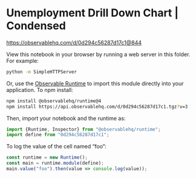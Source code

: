 # Unemployment Drill Down Chart | Condensed

https://observablehq.com/d/0d294c56287d17c1@844

View this notebook in your browser by running a web server in this folder. For
example:

~~~sh
python -m SimpleHTTPServer
~~~

Or, use the [Observable Runtime](https://github.com/observablehq/runtime) to
import this module directly into your application. To npm install:

~~~sh
npm install @observablehq/runtime@4
npm install https://api.observablehq.com/d/0d294c56287d17c1.tgz?v=3
~~~

Then, import your notebook and the runtime as:

~~~js
import {Runtime, Inspector} from "@observablehq/runtime";
import define from "0d294c56287d17c1";
~~~

To log the value of the cell named “foo”:

~~~js
const runtime = new Runtime();
const main = runtime.module(define);
main.value("foo").then(value => console.log(value));
~~~
